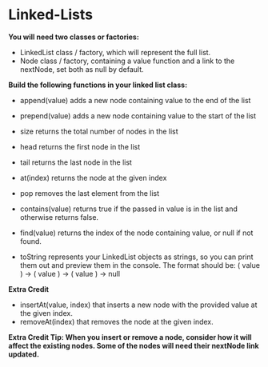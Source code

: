 # Linked-Lists
**You will need two classes or factories:**

- LinkedList class / factory, which will represent the full list.
- Node class / factory, containing a value function and a link to the nextNode, set both as null by default.

**Build the following functions in your linked list class:**

- append(value) adds a new node containing value to the end of the list

- prepend(value) adds a new node containing value to the start of the list
- size returns the total number of nodes in the list
- head returns the first node in the list
- tail returns the last node in the list
- at(index) returns the node at the given index
- pop removes the last element from the list
- contains(value) returns true if the passed in value is in the list and otherwise returns false.
- find(value) returns the index of the node containing value, or null if not found.
- toString represents your LinkedList objects as strings, so you can print them out and preview them in the console. The format should be: 
( value ) -> ( value ) -> ( value ) -> null

**Extra Credit**

- insertAt(value, index) that inserts a new node with the provided value at the given index.
- removeAt(index) that removes the node at the given index.

**Extra Credit Tip: When you insert or remove a node, consider how it will affect the existing nodes. Some of the nodes will need their nextNode link updated.**
